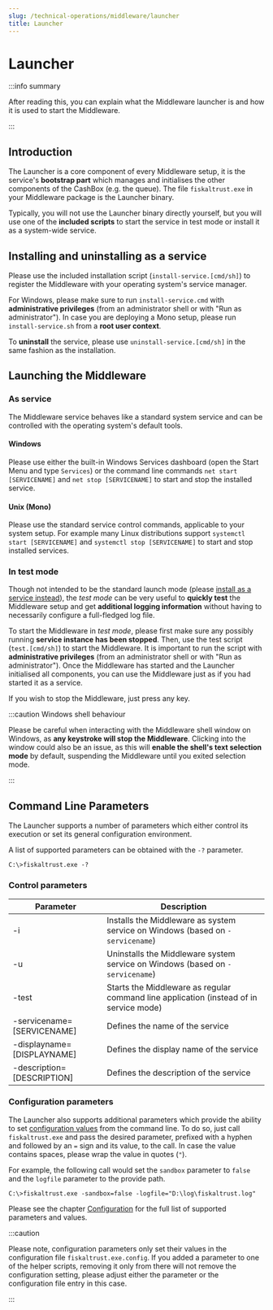```yaml
---
slug: /technical-operations/middleware/launcher
title: Launcher
---
```

# Launcher

:::info summary

After reading this, you can explain what the Middleware launcher is and how it is used to start the Middleware.

:::

## Introduction

The Launcher is a core component of every Middleware setup, it is the service's **bootstrap part** which manages and initialises the other components of the CashBox (e.g. the queue). The file `fiskaltrust.exe` in your Middleware package is the Launcher binary.

Typically, you will not use the Launcher binary directly yourself, but you will use one of the **included scripts** to start the service in test mode or install it as a system-wide service.



## Installing and uninstalling as a service

Please use the included installation script (`install-service.[cmd/sh]`) to register the Middleware with your operating system's service manager.

For Windows, please make sure to run `install-service.cmd` with **administrative privileges** (from an administrator shell or with "Run as administrator"). In case you are deploying a Mono setup, please run `install-service.sh` from a **root user context**.

To **uninstall** the service, please use `uninstall-service.[cmd/sh]` in the same fashion as the installation.



## Launching the Middleware

### As service

The Middleware service behaves like a standard system service and can be controlled with the operating system's default tools.

#### Windows

Please use either the built-in Windows Services dashboard (open the Start Menu and type `Services`) or the command line commands `net start [SERVICENAME]` and `net stop [SERVICENAME]` to start and stop the installed service.



#### Unix (Mono)

Please use the standard service control commands, applicable to your system setup. For example many Linux distributions support `systemctl start [SERVICENAME]` and `systemctl stop [SERVICENAME]` to start and stop installed services.



### In test mode

Though not intended to be the standard launch mode (please [install as a service instead](#installing-and-uninstalling-as-a-service)), the *test mode* can be very useful to **quickly test** the Middleware setup and get **additional logging information** without having to necessarily configure a full-fledged log file.

To start the Middleware in *test mode*, please first make sure any possibly running **service instance has been stopped**. Then, use the test script (`test.[cmd/sh]`) to start the Middleware. It is important to run the script with **administrative privileges** (from an administrator shell or with "Run as administrator"). Once the Middleware has started and the Launcher initialised all components, you can use the Middleware just as if you had started it as a service.

If you wish to stop the Middleware, just press any key.

:::caution Windows shell behaviour

Please be careful when interacting with the Middleware shell window on Windows, as **any keystroke will stop the Middleware**. Clicking into the window could also be an issue, as this will **enable the shell's text selection mode** by default, suspending the Middleware until you exited selection mode.

:::



## Command Line Parameters

The Launcher supports a number of parameters which either control its execution or set its general configuration environment.

A list of supported parameters can be obtained with the `-?` parameter.

```shell
C:\>fiskaltrust.exe -?
```



### Control parameters

| Parameter                  | Description                                                  |
| -------------------------- | ------------------------------------------------------------ |
| -i                         | Installs the Middleware as system service on Windows (based on `-servicename`) |
| -u                         | Uninstalls the Middleware system service on Windows (based on `-servicename`) |
| -test                      | Starts the Middleware as regular command line application (instead of in service mode) |
| -servicename=[SERVICENAME] | Defines the name of the service                              |
| -displayname=[DISPLAYNAME] | Defines the display name of the service                      |
| -description=[DESCRIPTION] | Defines the description of the service                       |



### Configuration parameters

The Launcher also supports additional parameters which provide the ability to set [configuration values](configuration.md#parameters) from the command line. To do so, just call `fiskaltrust.exe` and pass the desired parameter, prefixed with a hyphen and followed by an `=` sign and its value, to the call. In case the value contains spaces, please wrap the value in quotes (`"`).

For example, the following call would set the `sandbox` parameter to `false` and the `logfile` parameter to the provide path.


```shell
C:\>fiskaltrust.exe -sandbox=false -logfile="D:\log\fiskaltrust.log"
```

Please see the chapter [Configuration](configuration.md) for the full list of supported parameters and values.

:::caution

Please note, configuration parameters only set their values in the configuration file `fiskaltrust.exe.config`. If you added a parameter to one of the helper scripts, removing it only from there will not remove the configuration setting, please adjust either the parameter or the configuration file entry in this case.

:::